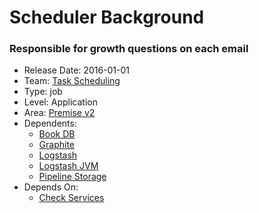# Scheduler Background
### Responsible for growth questions on each email
* Release Date: 2016-01-01
* Team: [Task Scheduling](../teams/scheduling.md)
* Type: job
* Level: Application
* Area: [Premise v2](../areas/v2.png)
* Dependents:
  * [Book DB](book.md)
  * [Graphite](graphite.md)
  * [Logstash](logstash.md)
  * [Logstash JVM](logstash-jvm.md)
  * [Pipeline Storage](pipeline-storage.md)
* Depends On:
  * [Check Services](check-services.md)
